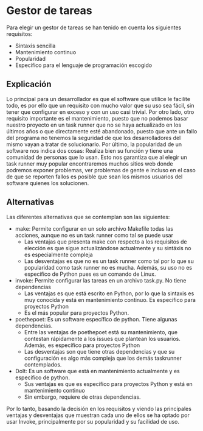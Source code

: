 # Gestor de tareas
Para elegir un gestor de tareas se han tenido en cuenta los siguientes requisitos:
- Sintaxis sencilla
- Mantenimiento continuo
- Popularidad
- Específico para el lenguaje de programación escogido
## Explicación
Lo principal para un desarrollador es que el software que utilice le facilite todo, es por ello que un requisito con mucho valor que su uso sea fácil, sin tener que configurar en exceso y con un uso casi trivial.
Por otro lado, otro requisito importante es el mantenimiento, puesto que no podemos basar nuestro proyecto en un task runner que no se haya actualizado en los últimos años o que directamente esté abandonado, puesto que ante un fallo del programa no tenemos la seguridad de que los desarrolladores del mismo vayan a tratar de solucionarlo.
Por último, la popularidad de un software nos indica dos cosas: Realiza bien su función y tiene una comunidad de personas que lo usan. Esto nos garantiza que al elegir un task runner muy popular encontraremos muchos sitios web donde podremos exponer problemas, ver problemas de gente e incluso en el caso de que se reporten fallos es posible que sean los mismos usuarios del software quienes los solucionen.

## Alternativas
Las diferentes alternativas que se contemplan son las siguientes:
- make: Permite configurar en un solo archivo Makefile todas las acciones, aunque no es un task runner como tal se puede usar 
  - Las ventajas que presenta make con respecto a los requisitos de elección es que sigue actualizándose actualmente y su sintáxis no es especialmente compleja
  - Las desventajas es que no es un task runner como tal por lo que su popularidad como task runner no es mucha. Además, su uso no es específico de Python pues es un comando de Linux.
- invoke: Permite configurar las tareas en un archivo task.py.  No tiene dependencias
  - Las ventajas es que está escrito en Python, por lo que la sintaxis es muy conocida y está en mantenimiento continuo. Es específico para proyectos Python
  - Es el más popular para proyectos Python.
- poethepoet: Es un software específico de python. Tiene algunas dependencias.
  - Entre las ventajas de poethepoet está su mantenimiento, que contestan rápidamente a los issues que plantean los usuarios. Además, es específico para proyectos Python
  - Las desventajas son que tiene otras dependencias y que su configuración es algo más compleja que los demás taskrunner contemplados.
- DoIt: Es un software que está en mantenimiento actualmente y es específico de python.
  - Sus ventajas es que es específico para proyectos Python y está en mantenimiento continuo
  - Sin embargo, requiere de otras dependencias.

Por lo tanto, basando la decisión en los requisitos y viendo las principales ventajas y desventajas que muestran cada uno de ellos se ha optado por usar Invoke, principalmente por su popularidad y su facilidad de uso. 


